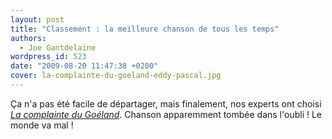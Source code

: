 ```yaml
---
layout: post
title: "Classement : la meilleure chanson de tous les temps"
authors:
  - Joe Gantdelaine
wordpress_id: 523
date: "2009-08-20 11:47:38 +0200"
cover: la-complainte-du-goeland-eddy-pascal.jpg
---
```


Ça n'a pas été facile de départager, mais finalement, nos experts ont choisi
[_La complainte du Goéland_](http://www.abscons.org/2008/08/12/de-la-quete-du-graal-et-de-lagneau-pascal/).
Chanson apparemment tombée dans l'oubli ! Le monde va mal !
